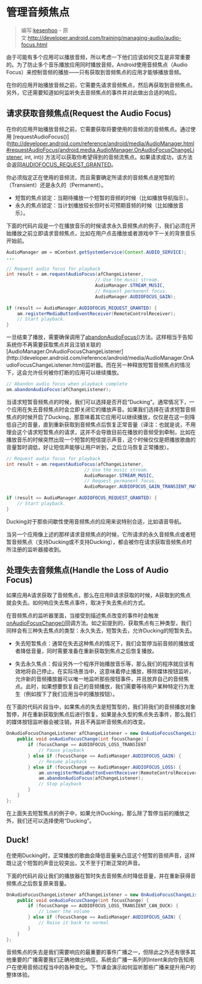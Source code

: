 # 管理音频焦点

> 编写:[kesenhoo](https://github.com/kesenhoo) - 原文:<http://developer.android.com/training/managing-audio/audio-focus.html>

由于可能有多个应用可以播放音频，所以考虑一下他们应该如何交互是非常重要的。为了防止多个音乐播放应用同时播放音频，Android使用音频焦点（Audio Focus）来控制音频的播放——只有获取到音频焦点的应用才能够播放音频。

在你的应用开始播放音频之前，它需要先请求音频焦点，然后再获取到音频焦点。另外，它还需要知道如何监听失去音频焦点的事件并对此做出合适的响应。

<!-- more -->

## 请求获取音频焦点(Request the Audio Focus)

在你的应用开始播放音频之前，它需要获取将要使用的音频流的音频焦点。通过使用 [requestAudioFocus()](http://developer.android.com/reference/android/media/AudioManager.html#requestAudioFocus(android.media.AudioManager.OnAudioFocusChangeListener, int, int)) 方法可以获取你希望得到的音频流焦点。如果请求成功，该方法会返回[AUDIOFOCUS_REQUEST_GRANTED](http://developer.android.com/reference/android/media/AudioManager.html#AUDIOFOCUS_REQUEST_GRANTED)。

你必须指定正在使用的音频流，而且需要确定所请求的音频焦点是短暂的（Transient）还是永久的（Permanent）。

* 短暂的焦点锁定：当期待播放一个短暂的音频的时候（比如播放导航指示）。
* 永久的焦点锁定：当计划播放较长但时长可预期音频的时候（比如播放音乐）。

下面的代码片段是一个在播放音乐的时候请求永久音频焦点的例子，我们必须在开始播放之前立即请求音频焦点，比如在用户点击播放或者游戏中下一关的背景音乐开始前。

```java
AudioManager am = mContext.getSystemService(Context.AUDIO_SERVICE);
...

// Request audio focus for playback
int result = am.requestAudioFocus(afChangeListener,
                                 // Use the music stream.
                                 AudioManager.STREAM_MUSIC,
                                 // Request permanent focus.
                                 AudioManager.AUDIOFOCUS_GAIN);
   
if (result == AudioManager.AUDIOFOCUS_REQUEST_GRANTED) {
    am.registerMediaButtonEventReceiver(RemoteControlReceiver);
    // Start playback.
}
```

一旦结束了播放，需要确保调用了[abandonAudioFocus()](http://developer.android.com/reference/android/media/AudioManager.html#abandonAudioFocus(android.media.AudioManager.OnAudioFocusChangeListener))方法。这样相当于告知系统你不再需要获取焦点并且注销关联的[AudioManager.OnAudioFocusChangeListener](http://developer.android.com/reference/android/media/AudioManager.OnAudioFocusChangeListener.html)监听器。而在另一种释放短暂音频焦点的情况下，这会允许任何被你打断的应用可以继续播放。

```java
// Abandon audio focus when playback complete    
am.abandonAudioFocus(afChangeListener);
```

当请求短暂音频焦点的时候，我们可以选择是否开启“Ducking”。通常情况下，一个应用在失去音频焦点时会立即关闭它的播放声音。如果我们选择在请求短暂音频焦点的时候开启了Ducking，那意味着其它应用可以继续播放，仅仅是在这一刻降低自己的音量，直到重新获取到音频焦点后恢复正常音量（译注：也就是说，不用理会这个请求短暂焦点的请求，这并不会导致目前在播放的音频受到牵制，比如在播放音乐的时候突然出现一个短暂的短信提示声音，这个时候仅仅是把播放歌曲的音量暂时调低，好让短信声能够让用户听到，之后立马恢复正常播放）。

```java
// Request audio focus for playback
int result = am.requestAudioFocus(afChangeListener,
                             // Use the music stream.
                             AudioManager.STREAM_MUSIC,
                             // Request permanent focus.
                             AudioManager.AUDIOFOCUS_GAIN_TRANSIENT_MAY_DUCK);
   
if (result == AudioManager.AUDIOFOCUS_REQUEST_GRANTED) {
    // Start playback.
}
```

Ducking对于那些间歇性使用音频焦点的应用来说特别合适，比如语音导航。

当另一个应用像上述的那样请求音频焦点的时候，它所请求的永久音频焦点或者短暂音频焦点（支持Ducking或不支持Ducking），都会被你在请求获取音频焦点时所注册的监听器接收到。

## 处理失去音频焦点(Handle the Loss of Audio Focus)

如果应用A请求获取了音频焦点，那么在应用B请求获取的时候，A获取到的焦点就会失去。如何响应失去焦点事件，取决于失去焦点的方式。

在音频焦点的监听器里面，当接受到描述焦点改变的事件时会触发[onAudioFocusChange()](http://developer.android.com/reference/android/media/AudioManager.OnAudioFocusChangeListener.html#onAudioFocusChange(int))回调方法。如之前提到的，获取焦点有三种类型，我们同样会有三种失去焦点的类型：永久失去，短暂失去，允许Ducking的短暂失去。

* 失去短暂焦点：通常在失去这种焦点的情况下，我们会暂停当前音频的播放或者降低音量，同时需要准备在重新获取到焦点之后恢复播放。

* 失去永久焦点：假设另外一个程序开始播放音乐等，那么我们的程序就应该有效地将自己停止。在实际场景当中，这意味着停止播放，移除媒体按钮监听，允许新的音频播放器可以唯一地监听那些按钮事件，并且放弃自己的音频焦点。此时，如果想要恢复自己的音频播放，我们需要等待用户某种特定行为发生（例如按下了我们应用当中的播放按钮）。

在下面的代码片段当中，如果焦点的失去是短暂型的，我们将我们的音频播放对象暂停，并在重新获取到焦点后进行恢复。如果是永久型的焦点失去事件，那么我们的媒体按钮监听器会被注销，并且不再监听音频焦点的改变。

```java
OnAudioFocusChangeListener afChangeListener = new OnAudioFocusChangeListener() {
    public void onAudioFocusChange(int focusChange) {
        if (focusChange == AUDIOFOCUS_LOSS_TRANSIENT
            // Pause playback
        } else if (focusChange == AudioManager.AUDIOFOCUS_GAIN) {
            // Resume playback 
        } else if (focusChange == AudioManager.AUDIOFOCUS_LOSS) {
            am.unregisterMediaButtonEventReceiver(RemoteControlReceiver);
            am.abandonAudioFocus(afChangeListener);
            // Stop playback
        }
    }
};
```

在上面失去短暂焦点的例子中，如果允许Ducking，那么除了暂停当前的播放之外，我们还可以选择使用“Ducking”。

## Duck! 

在使用Ducking时，正常播放的歌曲会降低音量来凸显这个短暂的音频声音，这样既让这个短暂的声音比较突出，又不至于打断正常的声音。

下面的代码片段让我们的播放器在暂时失去音频焦点时降低音量，并在重新获得音频焦点之后恢复原来音量。

```java
OnAudioFocusChangeListener afChangeListener = new OnAudioFocusChangeListener() {
    public void onAudioFocusChange(int focusChange) {
        if (focusChange == AUDIOFOCUS_LOSS_TRANSIENT_CAN_DUCK) {
            // Lower the volume
        } else if (focusChange == AudioManager.AUDIOFOCUS_GAIN) {
            // Raise it back to normal
        }
    }
};
```

音频焦点的失去是我们需要响应的最重要的事件广播之一，但除此之外还有很多其他重要的广播需要我们正确地做出响应。系统会广播一系列的Intent来向你告知用户在使用音频过程当中的各种变化。下节课会演示如何监听那些广播来提升用户的整体体验。

